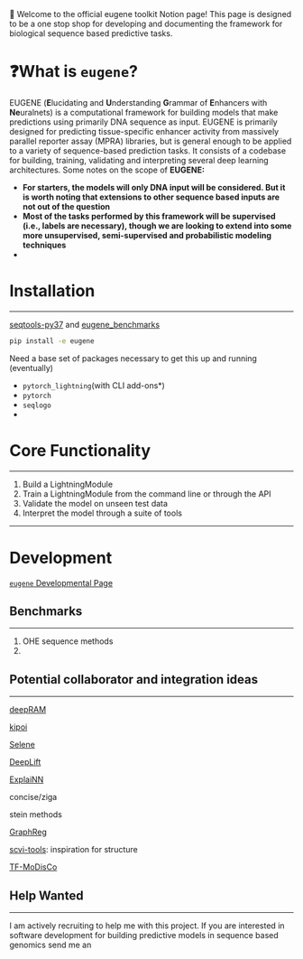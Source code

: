 <aside>
👋 Welcome to the official eugene toolkit Notion page! This page is designed to be a one stop shop for developing and documenting the framework for biological sequence based predictive tasks.

</aside>

# ❓What is `eugene`?

EUGENE (**E**lucidating and **U**nderstanding **G**rammar of **E**nhancers with **Ne**uralnets) is a computational framework for building models that make predictions using primarily DNA sequence as input. EUGENE is primarily designed for predicting tissue-specific enhancer activity from massively parallel reporter assay (MPRA) libraries, but is general enough to be applied to a variety of sequence-based prediction tasks. It consists of a codebase for building, training, validating and interpreting several deep learning architectures. Some notes on the scope of **EUGENE:**

- **For starters, the models will only DNA input will be considered. But it is worth noting that extensions to other sequence based inputs are not out of the question**
- **Most of the tasks performed by this framework will be supervised (i.e., labels are necessary), though we are looking to extend into some more unsupervised, semi-supervised and probabilistic modeling techniques**
-

# Installation

---

[seqtools-py37](https://www.notion.so/seqtools-py37-9fb9e31c952e4b3d86a14bd324cabd66) and [eugene_benchmarks](https://www.notion.so/eugene_benchmarks-a6da09e2b46a4eb89d6e9ea710608510)

```bash
pip install -e eugene
```

Need a base set of packages necessary to get this up and running (eventually)

- `pytorch_lightning`(with CLI add-ons*)
- `pytorch`
- `seqlogo`
-

# Core Functionality

---

1. Build a LightningModule
2. Train a LightningModule from the command line or through the API
3. Validate the model on unseen test data
4. Interpret the model through a suite of tools

---

# Development

[`eugene` Developmental Page](eugene%20ec67d8229638439e81349bdc48ff7476/eugene%20Developmental%20Page%2093e6d46f569846b490260416a8521e9e.md)

## Benchmarks

---

1. OHE sequence methods
2.

## Potential collaborator and integration ideas

---

[deepRAM](https://www.notion.so/deepRAM-97fb05adf27b40878e7d68d5fd876665)

[kipoi](https://www.notion.so/kipoi-f2ac6048f0e14ae0ad27aa6cb8f9e9a2)

[Selene](https://www.notion.so/Selene-0cacf462544041f2af0766fb2f9f1132)

[DeepLift](https://www.notion.so/DeepLift-1e2102bf3e8c45a4bfd30439e6f941ca)

[ExplaiNN](https://www.notion.so/ExplaiNN-f022f066356e454a85105272791d0021)

concise/ziga

stein methods

[GraphReg](https://www.notion.so/GraphReg-049a876f3bf44b319025985b695d9bb1)

[scvi-tools](https://www.notion.so/scvi-tools-7e8e41d13e2b415485dcf75fd5dfff90): inspiration for structure

[TF-MoDisCo](https://www.notion.so/TF-MoDisCo-a08046f50fc64befaaaf567800c62123)

## Help Wanted

---

I am actively recruiting to help me with this project. If you are interested in software development for building predictive models in sequence based genomics send me an
